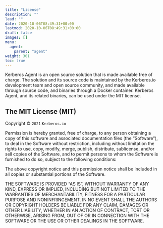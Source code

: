 ```yaml
---
title: "License"
description: ""
lead: ""
date: 2020-10-06T08:49:31+00:00
lastmod: 2020-10-06T08:49:31+00:00
draft: false
images: []
menu:
  agent:
    parent: "agent"
weight: 301
toc: true
---
```


Kerberos Agent is an open source solution that is made available free of charge. The solution and its source code is maintained by the Kerberos.io development team and open source community, and made available through source code, and binaries through a Docker container. Kerberos Agent, and its related binaries, can be used under the MIT license.

## The MIT License (MIT)

Copyright © `2021` `Kerberos.io`

Permission is hereby granted, free of charge, to any person
obtaining a copy of this software and associated documentation
files (the “Software”), to deal in the Software without
restriction, including without limitation the rights to use,
copy, modify, merge, publish, distribute, sublicense, and/or sell
copies of the Software, and to permit persons to whom the
Software is furnished to do so, subject to the following
conditions:

The above copyright notice and this permission notice shall be
included in all copies or substantial portions of the Software.

THE SOFTWARE IS PROVIDED “AS IS”, WITHOUT WARRANTY OF ANY KIND,
EXPRESS OR IMPLIED, INCLUDING BUT NOT LIMITED TO THE WARRANTIES
OF MERCHANTABILITY, FITNESS FOR A PARTICULAR PURPOSE AND
NONINFRINGEMENT. IN NO EVENT SHALL THE AUTHORS OR COPYRIGHT
HOLDERS BE LIABLE FOR ANY CLAIM, DAMAGES OR OTHER LIABILITY,
WHETHER IN AN ACTION OF CONTRACT, TORT OR OTHERWISE, ARISING
FROM, OUT OF OR IN CONNECTION WITH THE SOFTWARE OR THE USE OR
OTHER DEALINGS IN THE SOFTWARE.
